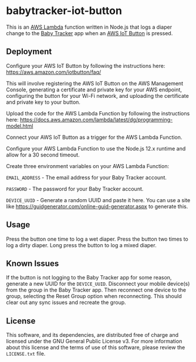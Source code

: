 # babytracker-iot-button

This is an [AWS Lambda](https://aws.amazon.com/lambda/) function written in Node.js that logs a diaper change to the [Baby Tracker](https://apps.apple.com/app/appname/id779656557) app when an [AWS IoT Button](https://aws.amazon.com/iotbutton/) is pressed.


## Deployment

Configure your AWS IoT Button by following the instructions here: https://aws.amazon.com/iotbutton/faq/

This will involve registering the AWS IoT Button on the AWS Management Console, generating a certificate and private key for your AWS endpoint, configuring the button for your Wi-Fi network, and uploading the certificate and private key to your button.

Upload the code for the AWS Lambda Function by following the instructions here: https://docs.aws.amazon.com/lambda/latest/dg/programming-model.html

Connect your AWS IoT Button as a trigger for the AWS Lambda Function.

Configure your AWS Lambda Function to use the Node.js 12.x runtime and allow for a 30 second timeout.

Create three environment variables on your AWS Lambda Function:

`EMAIL_ADDRESS` - The email address for your Baby Tracker account.

`PASSWORD` - The password for your Baby Tracker account.

`DEVICE_UUID` - Generate a random UUID and paste it here. You can use a site like https://guidgenerator.com/online-guid-generator.aspx to generate this.


## Usage

Press the button one time to log a wet diaper. Press the button two times to log a dirty diaper. Long press the button to log a mixed diaper.


## Known Issues

If the button is not logging to the Baby Tracker app for some reason, generate a new UUID for the `DEVICE_UUID`. Disconnect your mobile device(s) from the group in the Baby Tracker app. Then reconnect one device to the group, selecting the Reset Group option when reconnecting. This should clear out any sync issues and recreate the group.


## License

This software, and its dependencies, are distributed free of charge and licensed under the GNU General Public License v3. For more information about this license and the terms of use of this software, please review the `LICENSE.txt` file.
